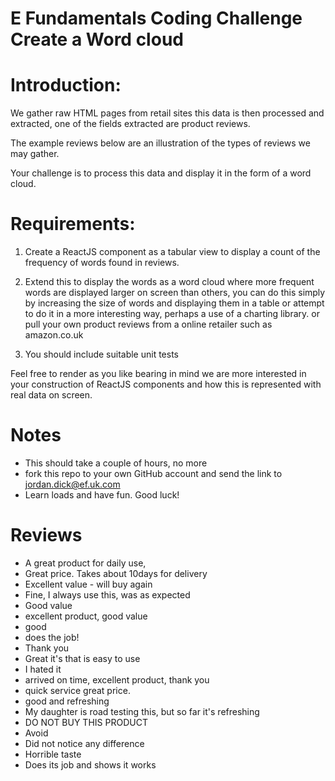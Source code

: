 
# E Fundamentals Coding Challenge Create a Word cloud 

# Introduction: 

We gather raw HTML pages from retail sites this data is then processed and extracted, one of the fields extracted are product reviews. 

The example reviews below are an illustration of the types of reviews we may gather.  
 
Your challenge is to process this data and display it in the form of a word cloud. 

# Requirements: 

1. Create a ReactJS component as a tabular view to display a count of the frequency of words found in reviews.  

2. Extend this to display the words as a word cloud where more frequent words are displayed larger on screen than others, you can do this simply by increasing the size of words and displaying them in a table or attempt to do it in a more interesting way, perhaps a use of a charting library.  or pull your own product reviews from a online retailer such as amazon.co.uk

3. You should include suitable unit tests 

Feel free to render as you like bearing in mind we are more interested in your construction of ReactJS components and how this is represented with real data on screen. 

# Notes 

* This should take a couple of hours, no more
* fork this repo to your own GitHub account and send the link to jordan.dick@ef.uk.com 
* Learn loads and have fun. Good luck! 


# Reviews 

* A great product for daily use,  
* Great price. Takes about 10days for delivery 
* Excellent value - will buy again 
* Fine, I always use this, was as expected 
* Good value 
* excellent product, good value 
* good 
* does the job! 
* Thank you 
* Great it's that is easy to use  
* I hated it 
* arrived on time, excellent product, thank you 
* quick service great price. 
* good and refreshing 
* My daughter is road testing this, but so far it's refreshing  
* DO NOT BUY THIS PRODUCT  
* Avoid 
* Did not notice any difference  
* Horrible taste  
* Does its job and shows it works 
